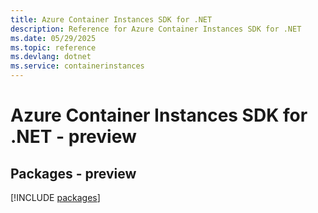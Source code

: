 ```yaml
---
title: Azure Container Instances SDK for .NET
description: Reference for Azure Container Instances SDK for .NET
ms.date: 05/29/2025
ms.topic: reference
ms.devlang: dotnet
ms.service: containerinstances
---
```

# Azure Container Instances SDK for .NET - preview
## Packages - preview
[!INCLUDE [packages](container-instances-index.md)]